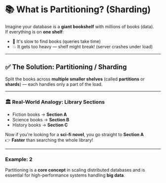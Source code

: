 # 📚 What is Partitioning? (Sharding)

Imagine your database is a **giant bookshelf** with millions of books (data).  
If everything is on **one shelf**:

- 🐢 It's slow to find books (queries take time)
- 💥 It gets too heavy — shelf might break! (server crashes under load)

---

## ✅ The Solution: Partitioning / Sharding

Split the books across **multiple smaller shelves** (called **partitions** or **shards**) — each handles only a part of the load.

---

### 🏛️ Real-World Analogy: Library Sections

- Fiction books → **Section A**  
- Science books → **Section B**  
- History books → **Section C**

Now if you're looking for a **sci-fi novel**, you go straight to **Section A**  
👉 **Faster** than searching the whole library!

---

### Example: 2



Partitioning is a **core concept** in scaling distributed databases and is essential for high-performance systems handling **big data**.
